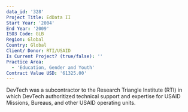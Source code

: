```yaml
---
data_id: '328'
Project Title: EdData II
Start Year: '2004'
End Year: '2009'
ISO3 Code: GLB
Region: Global
Country: Global
Client/ Donor: RTI/USAID
Is Current Project? (true/false): ''
Practice Area:
  - 'Education, Gender and Youth'
Contract Value USD: '61325.00'
---
```

DevTech was a subcontractor to the Research Triangle Institute (RTI) in which DevTech authoritized technical support and expertise for USAID Missions, Bureaus, and other USAID operating units.